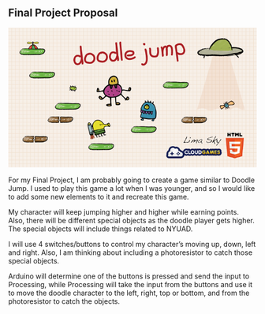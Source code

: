 ## Final Project Proposal
![](https://github.com/Sartbayeva/IntrotoIM/blob/main/final%20project/DoodleJump.png)

For my Final Project, I am probably going to create a game similar to Doodle Jump. I used to play this game a lot when I was younger, and so I would like to add some new elements to it and recreate this game. 

My character will keep jumping higher and higher while earning points. Also, there will be different special objects as the doodle player gets higher. The special objects will include things related to NYUAD.

I will use 4 switches/buttons to control my character’s moving up, down, left and right. Also, I am thinking about including a photoresistor to catch those special objects.

Arduino will determine one of the buttons is pressed and send the input to Processing, while Processing will take the input from the buttons and use it to move the doodle character to the left, right, top or bottom, and from the photoresistor to catch the objects.

